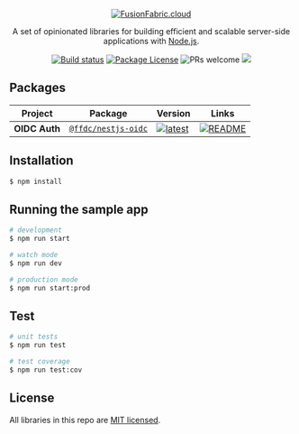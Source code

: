<p align="center">
  <a href="https://www.fusionfabric.cloud/" target="blank"><img src="https://www.fusionfabric.cloud/sites/default/files/styles/banner_standard/public/image/2018-05/Fusion%20Operate%20Cloud%20%283%29.jpg"  alt="FusionFabric.cloud" /></a>
</p>
  
  <p align="center">A set of opinionated libraries for building efficient and scalable server-side applications with <a href="http://nodejs.org" target="blank">Node.js</a>.</p>
<p align="center">
  <a href="https://github.com/fusionfabric/finastra-nodejs-libs/actions?query=workflow%3ABuild"><img src="https://github.com/fusionfabric/finastra-nodejs-libs/workflows/Build/badge.svg" alt="Build status" /></a>
  <a href="https://www.npmjs.com/~nestjscore"><img src="https://img.shields.io/npm/l/@nestjs/core.svg" alt="Package License" /></a>
  <img src="https://img.shields.io/badge/PRs-welcome-green" alt="PRs welcome"/>
  <a href="https://twitter.com/FinastraFS"><img src="https://img.shields.io/twitter/follow/FinastraFS.svg?style=social&label=Follow"></a>
</p>

## Packages

| Project       | Package                                                            | Version                                                                                                             | Links                                                                             |
| ------------- | ------------------------------------------------------------------ | ------------------------------------------------------------------------------------------------------------------- | --------------------------------------------------------------------------------- |
| **OIDC Auth** | [`@ffdc/nestjs-oidc`](https://npmjs.com/package/@ffdc/nestjs-oidc) | [![latest](https://img.shields.io/npm/v/@ffdc/nestjs-oidc/latest.svg)](https://npmjs.com/package/@ffdc/nestjs-oidc) | [![README](https://img.shields.io/badge/README--green.svg)](/libs/oidc/README.md) |

## Installation

```bash
$ npm install
```

## Running the sample app

```bash
# development
$ npm run start

# watch mode
$ npm run dev

# production mode
$ npm run start:prod
```

## Test

```bash
# unit tests
$ npm run test

# test coverage
$ npm run test:cov
```

## License

All libraries in this repo are [MIT licensed](LICENSE).
